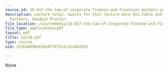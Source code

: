 ```yaml
---
course_id: 15-617-the-law-of-corporate-finance-and-financial-markets-spring-2004
description: Lecture notes. Guests for this lecture were Stu Cable and Jim Matarese,
  Partners, Goodwin Procter.
file_location: /coursemedia/15-617-the-law-of-corporate-finance-and-financial-markets-spring-2004/223ba0d9be618e07f475cdc3ca482031_lec10.pdf
file_type: application/pdf
layout: pdf
title: lec10.pdf
type: course
uid: 223ba0d9be618e07f475cdc3ca482031

---
```

None